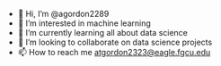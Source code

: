 - 👋 Hi, I’m @agordon2289
- 👀 I’m interested in machine learning
- 🌱 I’m currently learning all about data science
- 💞️ I’m looking to collaborate on data science projects
- 📫 How to reach me atgordon2323@eagle.fgcu.edu

<!---
agordon2289/agordon2289 is a ✨ special ✨ repository because its `README.md` (this file) appears on your GitHub profile.
You can click the Preview link to take a look at your changes.
--->

